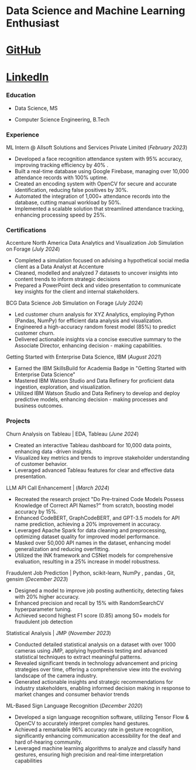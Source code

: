 # Data Science and Machine Learning Enthusiast
# [GitHub](https://github.com/Devil-Hawk)
# [LinkedIn](https://www.linkedin.com/in/ankit-punjabi/)
### Education
- Data Science, MS

- Computer Science Engineering, B.Tech

### Experience 

ML Intern @ Allsoft Solutions and Services Private Limited (_February 2023_)
- Developed a face recognition attendance system with 95% accuracy, improving tracking efficiency by 40% .
- Built a real-time database using Google Firebase, managing over 10,000 attendance records with 100% uptime.
- Created an encoding system with OpenCV for secure and accurate identification, reducing false positives by 30%.
- Automated the integration of 1,000+ attendance records into the database, cutting manual workload by 50%.
- Implemented a scalable solution that streamlined attendance tracking, enhancing processing speed by 25%.


### Certifications

Accenture North America Data Analytics and Visualization Job Simulation on Forage (_July 2024_)

- Completed a simulation focused on advising a hypothetical social media client as a Data Analyst at Accenture
- Cleaned, modelled and analyzed 7 datasets to uncover insights into content trends to inform strategic decisions
- Prepared a PowerPoint deck and video presentation to communicate key insights for the client and internal 
stakeholders.

BCG Data Science Job Simulation on Forage (_July 2024_)

- Led customer churn analysis for XYZ Analytics, employing Python (Pandas, NumPy) for efficient data analysis 
and visualization.
- Engineered a high-accuracy random forest model (85%) to predict customer churn.
- Delivered actionable insights via a concise executive summary to the Associate Director, enhancing decision - making capabilities.
  
Getting Started with Enterprise Data Science, IBM (_August 2021_)
- Earned the IBM SkillsBuild for Academia Badge in "Getting Started with Enterprise Data Science"
- Mastered IBM Watson Studio and Data Refinery for proficient data ingestion, exploration, and visualization.
- Utilized IBM Watson Studio and Data Refinery to develop and deploy predictive models, enhancing decision -
making processes and business outcomes.


### Projects
Churn Analysis on Tableau | EDA, Tableau (_June 2024_)

- Created an interactive Tableau dashboard for 10,000 data points, enhancing data -driven insights.
- Visualized key metrics and trends to improve stakeholder understanding of customer behavior.
- Leveraged advanced Tableau features for clear and effective data presentation.

LLM API Call Enhancement | (_March 2024_)

- Recreated the research project "Do Pre-trained Code Models Possess Knowledge of Correct API Names?" from scratch, boosting model accuracy by 15%.
- Enhanced CodeBERT, GraphCodeBERT, and GPT-3.5 models for API name prediction, achieving a 20% improvement in accuracy.
- Leveraged Apache Spark for data cleaning and preprocessing, optimizing dataset quality for improved model performance.
- Masked over 50,000 API names in the dataset, enhancing model generalization and reducing overfitting.
- Utilized the INK framework and CSNet models for comprehensive evaluation, resulting in a 25% increase in model robustness.


Fraudulent Job Prediction | Python, scikit-learn, NumPy , pandas , Git, gensim (_December 2023_)

- Designed a model to improve job posting authenticity, detecting fakes with 20% higher accuracy.
- Enhanced precision and recall by 15% with RandomSearchCV hyperparameter tuning.
- Achieved second highest F1 score (0.85) among 50+ models for fraudulent job detection

Statistical Analysis | JMP (_November 2023_)

- Conducted detailed statistical analysis on a dataset with over 1000 cameras using JMP, applying hypothesis testing 
and advanced statistical techniques to extract meaningful patterns.
- Revealed significant trends in technology advancement and pricing strategies over time, offering a comprehensive 
view into the evolving landscape of the camera industry.
- Generated actionable insights and strategic recommendations for industry stakeholders, enabling informed decision making in response to market changes and consumer behavior trends

ML-Based Sign Language Recognition (_December 2020_)

- Developed a sign language recognition software, utilizing Tensor Flow & OpenCV to accurately interpret complex hand
gestures.
- Achieved a remarkable 96% accuracy rate in gesture recognition, significantly enhancing communication accessibility for the deaf and hard of-hearing community.
- Leveraged machine learning algorithms to analyze and classify hand gestures, ensuring high precision and real-time interpretation capabilities

 
